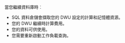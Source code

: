 
<!--
includes/sql-data-warehouse-include-pause-description.md

Latest Freshness check:  2016-04-22 , barbkess.

As of circa 2016-04-22, the following topics might include this include:
articles/sql-data-warehouse/sql-data-warehouse-manage-scale-out-tasks.md
articles/sql-data-warehouse/sql-data-warehouse-manage-scale-out-tasks-powershell.md
articles/sql-data-warehouse/sql-data-warehouse-manage-scale-out-tasks-rest-api.md

-->
當您繼續資料庫時︰

* SQL 資料倉儲會擷取您的 DWU 設定的計算和記憶體資源。
* 您的 DWU 繼續時計算費用。
* 您的資料可供使用。
* 您需要重新啟動工作負載查詢。


